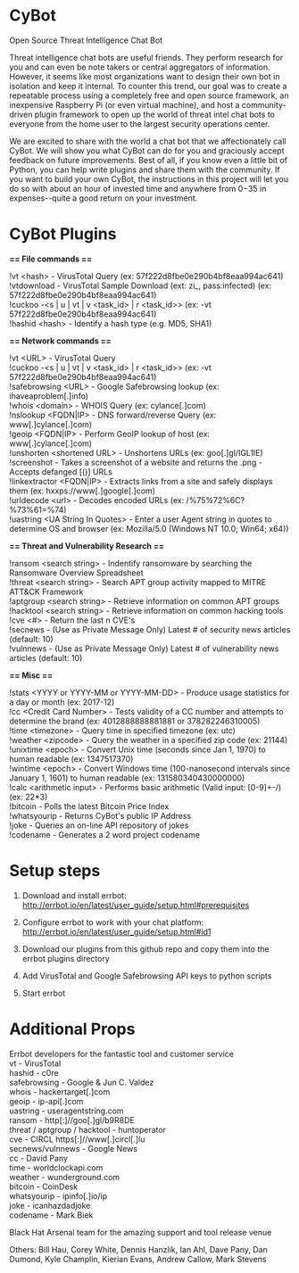 # CyBot
Open Source Threat Intelligence Chat Bot

Threat intelligence chat bots are useful friends. They perform research for you and can even be note takers or central aggregators of information. However, it seems like most organizations want to design their own bot in isolation and keep it internal. To counter this trend, our goal was to create a repeatable process using a completely free and open source framework, an inexpensive Raspberry Pi (or even virtual machine), and host a community-driven plugin framework to open up the world of threat intel chat bots to everyone from the home user to the largest security operations center.

We are excited to share with the world a chat bot that we affectionately call CyBot. We will show you what CyBot can do for you and graciously accept feedback on future improvements. Best of all, if you know even a little bit of Python, you can help write plugins and share them with the community. If you want to build your own CyBot, the instructions in this project will let you do so with about an hour of invested time and anywhere from $0-$35 in expenses--quite a good return on your investment.


# CyBot Plugins

 **== File commands ==**

 !vt \<hash> - VirusTotal Query (ex: 57f222d8fbe0e290b4bf8eaa994ac641)  
 !vtdownload <hash> - VirusTotal Sample Download (ext: zi_, pass:infected) (ex: 57f222d8fbe0e290b4bf8eaa994ac641)  
 !cuckoo -<s | u <URL> | vt <hash> | v <task_id> | r <task_id>> (ex: -vt 57f222d8fbe0e290b4bf8eaa994ac641)  
 !hashid \<hash> - Identify a hash type (e.g. MD5, SHA1)  

 **== Network commands ==**

 !vt \<URL> - VirusTotal Query  
 !cuckoo -<s | u <URL> | vt <hash> | v <task_id> | r <task_id>> (ex: -vt 57f222d8fbe0e290b4bf8eaa994ac641)  
 !safebrowsing \<URL> - Google Safebrowsing lookup (ex:  ihaveaproblem[.]info)  
 !whois \<domain> - WHOIS Query (ex: cylance[.]com)   
 !nslookup \<FQDN|IP> - DNS forward/reverse Query (ex: www[.]cylance[.]com)  
 !geoip \<FQDN|IP> - Perform GeoIP lookup of host (ex: www[.]cylance[.]com)  
 !unshorten \<shortened URL> - Unshortens URLs (ex: goo[.]gl/IGL1lE)  
 !screenshot <defanged URL> - Takes a screenshot of a website and returns the .png - Accepts defanged [()] URLs  
 !linkextractor \<FQDN|IP> - Extracts links from a site and safely displays them (ex: hxxps://www[.]google[.]com)  
 !urldecode \<url> - Decodes encoded URLs (ex: /%75%72%6C?%73%61=%74)  
 !uastring \<UA String In Quotes> - Enter a user Agent string in quotes to determine OS and browser (ex: Mozilla/5.0 (Windows NT 10.0; Win64; x64))  

**== Threat and Vulnerability Research ==**

 !ransom \<search string> - Indentify ransomware by searching the Ransomware Overview Spreadsheet  
 !threat \<search string> - Search APT group activity mapped to MITRE ATT&CK Framework  
 !aptgroup \<search string> - Retrieve information on common APT groups  
 !hacktool \<search string> - Retrieve information on common hacking tools  
 !cve \<#> - Return the last n CVE's  
 !secnews - (Use as Private Message Only) Latest # of security news articles (default: 10)  
 !vulnnews - (Use as Private Message Only)  Latest # of vulnerability news articles (default: 10)  

 **== Misc ==**

 !stats \<YYYY or YYYY-MM or YYYY-MM-DD> - Produce usage statistics for a day or month (ex: 2017-12)  
 !cc \<Credit Card Number> - Tests validity of a CC number and attempts to determine the brand (ex: 4012888888881881 or 378282246310005)   
 !time \<timezone> - Query time in specified timezone (ex: utc)  
 !weather \<zipcode> - Query the weather in a specified zip code (ex: 21144)  
 !unixtime \<epoch> - Convert Unix time (seconds since Jan 1, 1970) to human readable (ex: 1347517370)  
 !wintime \<epoch> - Convert Windows time (100-nanosecond intervals since January 1, 1601) to human readable (ex: 131580340430000000)  
 !calc \<arithmetic input> - Performs basic arithmetic (Valid input: [0-9]+-/)  (ex: 22*3)  
 !bitcoin - Polls the latest Bitcoin Price Index  
 !whatsyourip - Returns CyBot's public IP Address  
 !joke - Queries an on-line API repository of jokes  
 !codename - Generates a 2 word project codename  


# Setup steps
1)  Download and install errbot:  http://errbot.io/en/latest/user_guide/setup.html#prerequisites

2)  Configure errbot to work with your chat platform:  http://errbot.io/en/latest/user_guide/setup.html#id1

3)  Download our plugins from this github repo and copy them into the errbot plugins directory

4)  Add VirusTotal and Google Safebrowsing API keys to python scripts

5)  Start errbot


# Additional Props
Errbot developers for the fantastic tool and customer service  
vt - VirusTotal  
hashid  - c0re  
safebrowsing - Google & Jun C. Valdez  
whois - hackertarget[.]com  
geoip - ip-api[.]com  
uastring - useragentstring.com  
ransom - http[:]//goo[.]gl/b9R8DE  
threat / aptgroup / hacktool - huntoperator  
cve - CIRCL https[:]//www[.]circl[.]lu  
secnews/vulnnews - Google News  
cc - David Pany  
time - worldclockapi.com  
weather - wunderground.com  
bitcoin - CoinDesk  
whatsyourip - ipinfo[.]io/ip  
joke - icanhazdadjoke  
codename - Mark Biek  

Black Hat Arsenal team for the amazing support and tool release venue

Others:  Bill Hau, Corey White, Dennis Hanzlik, Ian Ahl, Dave Pany, Dan Dumond, Kyle Champlin, Kierian Evans, Andrew Callow, Mark Stevens
